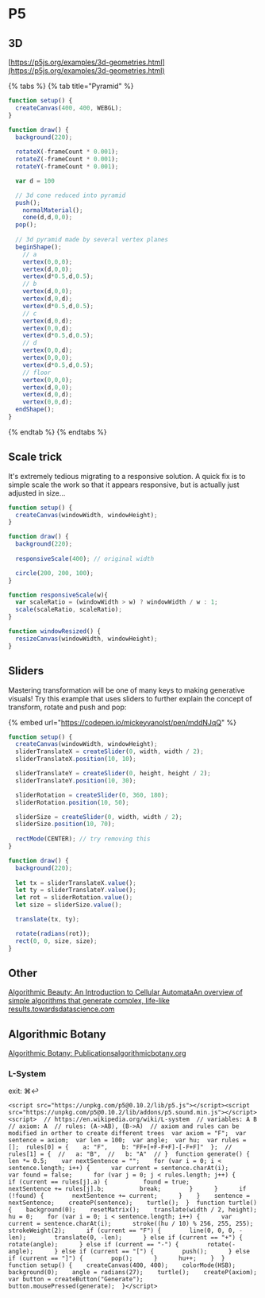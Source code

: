# P5



## 3D

[https://p5js.org/examples/3d-geometries.html](https://p5js.org/examples/3d-geometries.html)

{% tabs %}
{% tab title="Pyramid" %}
```javascript
function setup() {
  createCanvas(400, 400, WEBGL);
}

function draw() {
  background(220);
  
  rotateX(-frameCount * 0.001);
  rotateZ(-frameCount * 0.001);
  rotateY(-frameCount * 0.001);

  var d = 100

  // 3d cone reduced into pyramid
  push();
    normalMaterial();
    cone(d,d,0,0);
  pop();
  
  // 3d pyramid made by several vertex planes
  beginShape();
    // a
    vertex(0,0,0);
    vertex(d,0,0);
    vertex(d*0.5,d,0.5);
    // b
    vertex(d,0,0);
    vertex(d,0,d);
    vertex(d*0.5,d,0.5);
    // c
    vertex(d,0,d);
    vertex(0,0,d);
    vertex(d*0.5,d,0.5);
    // d
    vertex(0,0,d);
    vertex(0,0,0);
    vertex(d*0.5,d,0.5);
    // floor
    vertex(0,0,0);
    vertex(d,0,0);
    vertex(d,0,d);
    vertex(0,0,d);
  endShape();
}
```
{% endtab %}
{% endtabs %}

## Scale trick

It's extremely tedious migrating to a responsive solution. A quick fix is to simple scale the work so that it appears responsive, but is actually just adjusted in size…

```javascript
function setup() {
  createCanvas(windowWidth, windowHeight);
}

function draw() {
  background(220);
  
  responsiveScale(400); // original width

  circle(200, 200, 100);
}

function responsiveScale(w){
  var scaleRatio = (windowWidth > w) ? windowWidth / w : 1;
  scale(scaleRatio, scaleRatio);
}

function windowResized() {
  resizeCanvas(windowWidth, windowHeight);
}
```

## Sliders



Mastering transformation will be one of many keys to making generative visuals! Try this example that uses sliders to further explain the concept of transform, rotate and push and pop:

{% embed url="https://codepen.io/mickeyvanolst/pen/mddNJqQ" %}

```javascript
function setup() {
  createCanvas(windowWidth, windowHeight);
  sliderTranslateX = createSlider(0, width, width / 2);
  sliderTranslateX.position(10, 10);

  sliderTranslateY = createSlider(0, height, height / 2);
  sliderTranslateY.position(10, 30);

  sliderRotation = createSlider(0, 360, 180);
  sliderRotation.position(10, 50);

  sliderSize = createSlider(0, width, width / 2);
  sliderSize.position(10, 70);
  
  rectMode(CENTER); // try removing this
}

function draw() {
  background(220);
  
  let tx = sliderTranslateX.value();
  let ty = sliderTranslateY.value();
  let rot = sliderRotation.value();
  let size = sliderSize.value();

  translate(tx, ty);

  rotate(radians(rot));
  rect(0, 0, size, size);
}

```

## Other



  
​[Algorithmic Beauty: An Introduction to Cellular AutomataAn overview of simple algorithms that generate complex, life-like results.towardsdatascience.com](https://towardsdatascience.com/algorithmic-beauty-an-introduction-to-cellular-automata-f53179b3cf8f)‌

## Algorithmic Botany <a id="algorithmic-botany"></a>

​[Algorithmic Botany: Publicationsalgorithmicbotany.org](http://algorithmicbotany.org/papers/)‌

### L-System <a id="l-system"></a>

exit: ⌘↩

```text
<script src="https://unpkg.com/p5@0.10.2/lib/p5.js"></script><script src="https://unpkg.com/p5@0.10.2/lib/addons/p5.sound.min.js"></script>​<script>  // https://en.wikipedia.org/wiki/L-system  // variables: A B  // axiom: A  // rules: (A->AB), (B->A)  // axiom and rules can be modified in orther to create different trees​  var axiom = "F";  var sentence = axiom;​  var len = 100;  var angle;​  var hu;​  var rules = [];  rules[0] = {    a: "F",    b: "FF+[+F-F+F]-[-F+F]"  };​  // rules[1] = {  //   a: "B",  //   b: "A"  // }​  function generate() {    len *= 0.5;    var nextSentence = "";    for (var i = 0; i < sentence.length; i++) {      var current = sentence.charAt(i);      var found = false;      for (var j = 0; j < rules.length; j++) {        if (current == rules[j].a) {          found = true;          nextSentence += rules[j].b;          break;        }      }      if (!found) {        nextSentence += current;      }    }    sentence = nextSentence;    createP(sentence);    turtle();  }​  function turtle() {    background(0);    resetMatrix();    translate(width / 2, height);    hu = 0;    for (var i = 0; i < sentence.length; i++) {      var current = sentence.charAt(i);      stroke((hu / 10) % 256, 255, 255);      strokeWeight(2);      if (current == "F") {        line(0, 0, 0, -len);        translate(0, -len);      } else if (current == "+") {        rotate(angle);      } else if (current == "-") {        rotate(-angle);      } else if (current == "[") {        push();      } else if (current == "]") {        pop();      }      hu++;    }  }​  function setup() {    createCanvas(400, 400);    colorMode(HSB);    background(0);    angle = radians(27);    turtle();    createP(axiom);    var button = createButton("Generate");    button.mousePressed(generate);  }</script>
```

